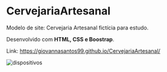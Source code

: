 ﻿# CervejariaArtesanal
Modelo de site: Cervejaria Artesanal fictícia para estudo.

Desenvolvido com **HTML, CSS e Boostrap**.

Link: https://giovannasantos99.github.io/CervejariaArtesanal/

![dispositivos](https://user-images.githubusercontent.com/75698045/119374890-86ee2a80-bc90-11eb-8014-064d2c251332.png)

